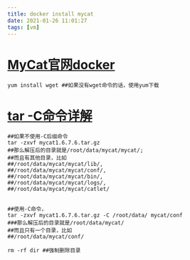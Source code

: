 ```yaml
---
title: docker install mycat
date: 2021-01-26 11:01:27
tags: [vm]
---
```




# [MyCat官网docker](https://github.com/MyCATApache/Mycat-Server/wiki/2.1-docker%E5%AE%89%E8%A3%85Mycat)

```shell
yum install wget ##如果没有wget命令的话，使用yum下载
```



# [tar -C命令详解](https://blog.51cto.com/funtime/1708746)

```shell
##如果不使用-C后缀命令
tar -zxvf mycat1.6.7.6.tar.gz
##那么解压后的目录就是/root/data/mycat/mycat/;
##而且有其他目录，比如
##/root/data/mycat/mycat/lib/,
##/root/data/mycat/mycat/conf/,
##/root/data/mycat/mycat/bin/,
##/root/data/mycat/mycat/logs/,
##/root/data/mycat/mycat/catlet/


##使用-C命令，
tar -zxvf mycat1.6.7.6.tar.gz -C /root/data/ mycat/conf
###那么解压后的目录就是/root/data/mycat/
##而且只有一个目录，比如
##/root/data/mycat/conf/

rm -rf dir ##强制删除目录
```


